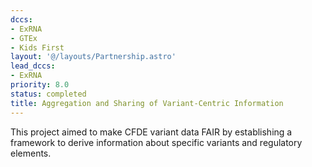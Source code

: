 ```yaml
---
dccs:
- ExRNA
- GTEx
- Kids First
layout: '@/layouts/Partnership.astro'
lead_dccs:
- ExRNA
priority: 8.0
status: completed
title: Aggregation and Sharing of Variant-Centric Information
---
```

This project aimed to make CFDE variant data FAIR by establishing a framework to derive information about specific variants and regulatory elements.